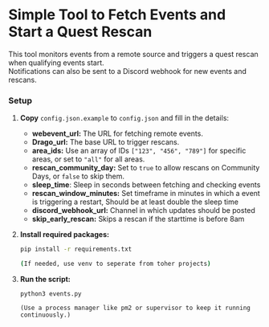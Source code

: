 # Simple Tool to Fetch Events and Start a Quest Rescan

This tool monitors events from a remote source and triggers a quest rescan when qualifying events start. <br> 
Notifications can also be sent to a Discord webhook for new events and rescans.

### Setup

1. **Copy** `config.json.example` to `config.json` and fill in the details:
   - **webevent_url:** The URL for fetching remote events.
   - **Drago_url:** The base URL to trigger rescans.
   - **area_ids:** Use an array of IDs `["123", "456", "789"]` for specific areas, or set to `"all"` for all areas.
   - **rescan_community_day:** Set to `true` to allow rescans on Community Days, or `false` to skip them.
   - **sleep_time**: Sleep in seconds between fetching and checking events
   - **rescan_window_minutes:** Set timeframe in minutes in which a event is triggering a restart, Should be at least double the sleep time
   - **discord_webhook_url:** Channel in which updates should be posted
   - **skip_early_rescan:** Skips a rescan if the starttime is before 8am

2. **Install required packages:**

   ```bash
   pip install -r requirements.txt

   (If needed, use venv to seperate from toher projects)

3. **Run the script:**

   ```
   python3 events.py

   (Use a process manager like pm2 or supervisor to keep it running continuously.)
